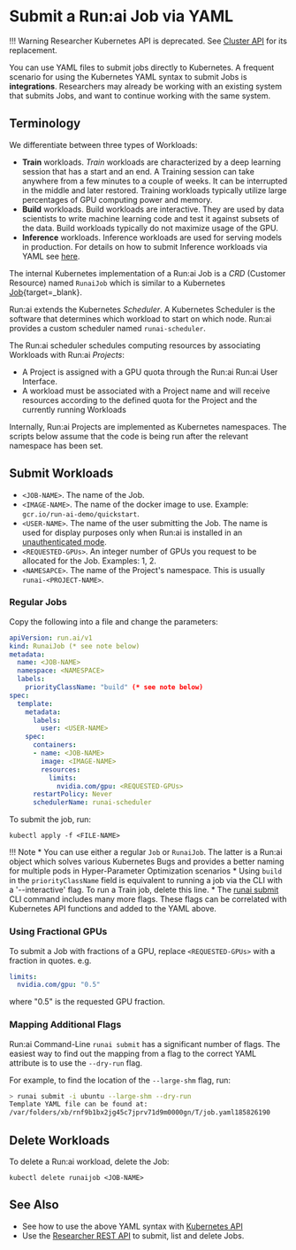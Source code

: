 # Submit a Run:ai Job via YAML

!!! Warning
    Researcher Kubernetes API is deprecated. See [Cluster API](../../cluster-api/workload-overview-dev.md) for its replacement.

You can use YAML files to submit jobs directly to Kubernetes. A frequent scenario for using the Kubernetes YAML syntax to submit Jobs is __integrations__. Researchers may already be working with an existing system that submits Jobs, and want to continue working with the same system. 

## Terminology

We differentiate between three types of Workloads:

*   __Train__ workloads. _Train_ workloads are characterized by a deep learning session that has a start and an end. A Training session can take anywhere from a few minutes to a couple of weeks. It can be interrupted in the middle and later restored. Training workloads typically utilize large percentages of GPU computing power and memory.
*   __Build__ workloads. Build workloads are interactive. They are used by data scientists to write machine learning code and test it against subsets of the data. Build workloads typically do not maximize usage of the GPU. 
* __Inference__ workloads. Inference workloads are used for serving models in production. For details on how to submit Inference workloads via YAML see [here](../../cluster-api/other-resources.md).

The internal Kubernetes implementation of a Run:ai Job is a _CRD_ (Customer Resource) named `RunaiJob` which is similar to a Kubernetes [Job](https://kubernetes.io/docs/concepts/workloads/controllers/Job/){target=_blank}. 

Run:ai extends the Kubernetes _Scheduler_. A Kubernetes Scheduler is the software that determines which workload to start on which node. Run:ai provides a custom scheduler named `runai-scheduler`.

The Run:ai scheduler schedules computing resources by associating Workloads with  Run:ai _Projects_:

* A Project is assigned with a GPU quota through the Run:ai Run:ai User Interface. 
* A workload must be associated with a Project name and will receive resources according to the defined quota for the Project and the currently running Workloads

Internally, Run:ai Projects are implemented as Kubernetes namespaces. The scripts below assume that the code is being run after the relevant namespace has been set. 

## Submit Workloads 

* `<JOB-NAME>`. The name of the Job. 
* `<IMAGE-NAME>`. The name of the docker image to use. Example: `gcr.io/run-ai-demo/quickstart`.
* `<USER-NAME>`. The name of the user submitting the Job. The name is used for display purposes only when Run:ai is installed in an [unauthenticated mode](../../../admin/authentication/researcher-authentication.md).
* `<REQUESTED-GPUs>`. An integer number of GPUs you request to be allocated for the Job. Examples: 1, 2.
* `<NAMESAPCE>`. The name of the Project's namespace. This is usually `runai-<PROJECT-NAME>`.


### Regular Jobs

Copy the following into a file and change the parameters:

```yaml
apiVersion: run.ai/v1
kind: RunaiJob (* see note below)
metadata:
  name: <JOB-NAME>
  namespace: <NAMESPACE>
  labels:
    priorityClassName: "build" (* see note below)
spec:
  template:
    metadata:
      labels:
        user: <USER-NAME>
    spec:
      containers:
      - name: <JOB-NAME>
        image: <IMAGE-NAME>
        resources:
          limits:
            nvidia.com/gpu: <REQUESTED-GPUs>
      restartPolicy: Never
      schedulerName: runai-scheduler
```


To submit the job, run:

```
kubectl apply -f <FILE-NAME>
```

!!! Note
    * You can use either a regular `Job` or `RunaiJob`. The latter is a Run:ai object which solves various Kubernetes Bugs and provides a better naming for multiple pods in Hyper-Parameter Optimization scenarios
    * Using `build` in the `priorityClassName` field is equivalent to running a job via the CLI with a '--interactive' flag. To run a Train job, delete this line.
    * The [runai submit](../../../Researcher/cli-reference/runai-submit.md) CLI command includes many more flags. These flags can be correlated with Kubernetes API functions and added to the YAML above. 



### Using Fractional GPUs

To submit a Job with fractions of a GPU, replace `<REQUESTED-GPUs>` with a fraction in quotes. e.g. 

``` yaml
limits:
  nvidia.com/gpu: "0.5"
```

where "0.5" is the requested GPU fraction.


### Mapping Additional Flags

Run:ai Command-Line `runai submit` has a significant number of flags. The easiest way to find out the mapping from a flag to the correct YAML attribute is to use the `--dry-run` flag.

For example, to find the location of the `--large-shm` flag, run:

``` bash 
> runai submit -i ubuntu --large-shm --dry-run
Template YAML file can be found at:
/var/folders/xb/rnf9b1bx2jg45c7jprv71d9m0000gn/T/job.yaml185826190
```

## Delete Workloads

To delete a Run:ai workload, delete the Job:

```
kubectl delete runaijob <JOB-NAME>
```



## See Also

* See how to use the above YAML syntax with [Kubernetes API](launch-job-via-kubernetes-api.md)
* Use the [Researcher REST API](../../../developer/deprecated/researcher-rest-api/overview.md) to submit, list and delete Jobs.
